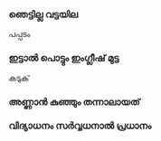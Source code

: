 ### ഞെട്ടില്ല വട്ടയില 
പപ്പടം 

### ഇട്ടാൽ പൊട്ടും ഇംഗ്ലീഷ് മുട്ട
കടുക്
### അണ്ണാന്‍ കുഞ്ഞും തന്നാലായത്

### വിദ്യാധനം സര്‍വ്വധനാല്‍ പ്രധാനം

